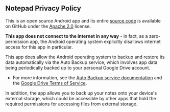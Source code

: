 ## Notepad Privacy Policy

This is an open source Android app and its entire [source code](https://github.com/farmerbb/Notepad) is available on GitHub under the [Apache 2.0](https://github.com/farmerbb/Notepad/blob/master/LICENSE) license.

**This app does not connect to the internet in any way** - in fact, as a zero-permission app, the Android operating system explicitly disallows internet access for this app in particular.

This app does allow the Android operating system to backup and restore its data automatically via the Auto Backup service, which involves app data being periodically backed up to your personal Google Drive account.
* For more information, see the [Auto Backup service documentation](https://developer.android.com/guide/topics/data/autobackup) and the [Google Drive Terms of Service](https://www.google.com/drive/terms-of-service/).

In addition, the app allows you to back up your notes onto your device's external storage, which could be accessible by other apps that hold the required permissions for accessing files from external storage.

